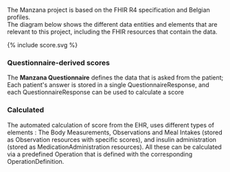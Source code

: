 

The Manzana project is based on the FHIR R4 specification  and Belgian profiles.  
The diagram below shows the different data entities and elements that are relevant to this project, including the FHIR resources that contain the data.
<div>
{% include score.svg %}
</div>

### Questionnaire-derived scores
The **Manzana Questionnaire** defines the data that is asked from the patient;
Each patient's answer is stored in a single QuestionnaireResponse, and each QuestionnaireResponse can be used to calculate a score



### Calculated
The automated calculation of score from the EHR, uses different types of elements :
The Body Measurements, Observations and Meal Intakes (stored as Observation resources with specific scores), and insulin administration (stored as MedicationAdministration resources).
All these can be calculated via a predefined Operation that is defined with the corresponding OperationDefinition.